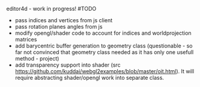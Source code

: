 editor4d - work in progress! 
#TODO
* pass indices and vertices from js client
* pass rotation planes angles from js
* modify opengl/shader code to account for indices and worldprojection matrices
* add barycentric buffer generation to geometry class (questionable - so far not convinced that geometry class needed as it has only one usefull method - project)
* add transparency support into shader (src https://github.com/kuddai/webgl2examples/blob/master/oit.html). It will require abstracting shader/opengl work into separate class.
